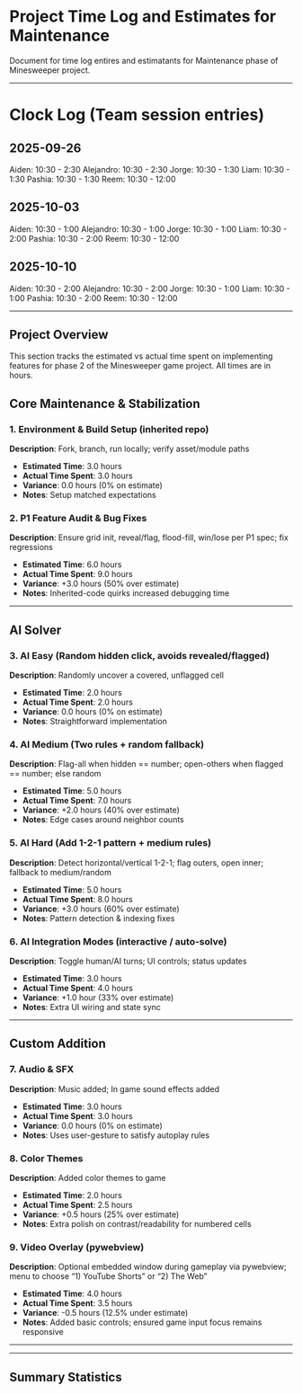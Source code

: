 # Project Time Log and Estimates for Maintenance

Document for time log entires and estimatants for Maintenance phase of Minesweeper project. 

---

# Clock Log (Team session entries) 

## 2025-09-26
Aiden: 10:30 - 2:30
Alejandro: 10:30 - 2:30
Jorge: 10:30 - 1:30
Liam: 10:30 - 1:30
Pashia: 10:30 - 1:30
Reem: 10:30 - 12:00


## 2025-10-03
Aiden: 10:30 - 1:00
Alejandro: 10:30 - 1:00
Jorge: 10:30 - 1:00
Liam: 10:30 - 2:00
Pashia: 10:30 - 2:00
Reem: 10:30 - 12:00

## 2025-10-10
Aiden: 10:30 - 2:00
Alejandro: 10:30 - 2:00
Jorge: 10:30 - 1:00
Liam: 10:30 - 1:00
Pashia: 10:30 - 2:00
Reem: 10:30 - 12:00


---

## Project Overview
This section tracks the estimated vs actual time spent on implementing features for phase 2 of the Minesweeper game project. All times are in hours.


## Core Maintenance & Stabilization

### 1. Environment & Build Setup (inherited repo)
**Description**: Fork, branch, run locally; verify asset/module paths  
- **Estimated Time**: 3.0 hours  
- **Actual Time Spent**: 3.0 hours  
- **Variance**: 0.0 hours (0% on estimate)  
- **Notes**: Setup matched expectations

### 2. P1 Feature Audit & Bug Fixes
**Description**: Ensure grid init, reveal/flag, flood-fill, win/lose per P1 spec; fix regressions  
- **Estimated Time**: 6.0 hours  
- **Actual Time Spent**: 9.0 hours  
- **Variance**: +3.0 hours (50% over estimate)  
- **Notes**: Inherited-code quirks increased debugging time

---

## AI Solver

### 3. AI Easy (Random hidden click, avoids revealed/flagged)
**Description**: Randomly uncover a covered, unflagged cell  
- **Estimated Time**: 2.0 hours  
- **Actual Time Spent**: 2.0 hours  
- **Variance**: 0.0 hours (0% on estimate)  
- **Notes**: Straightforward implementation

### 4. AI Medium (Two rules + random fallback)
**Description**: Flag-all when hidden == number; open-others when flagged == number; else random  
- **Estimated Time**: 5.0 hours  
- **Actual Time Spent**: 7.0 hours  
- **Variance**: +2.0 hours (40% over estimate)  
- **Notes**: Edge cases around neighbor counts

### 5. AI Hard (Add 1-2-1 pattern + medium rules)
**Description**: Detect horizontal/vertical 1-2-1; flag outers, open inner; fallback to medium/random  
- **Estimated Time**: 5.0 hours  
- **Actual Time Spent**: 8.0 hours  
- **Variance**: +3.0 hours (60% over estimate)  
- **Notes**: Pattern detection & indexing fixes

### 6. AI Integration Modes (interactive / auto-solve)
**Description**: Toggle human/AI turns; UI controls; status updates  
- **Estimated Time**: 3.0 hours  
- **Actual Time Spent**: 4.0 hours  
- **Variance**: +1.0 hour (33% over estimate)  
- **Notes**: Extra UI wiring and state sync

---

## Custom Addition

### 7. Audio & SFX
**Description**: Music added; In game sound effects added
- **Estimated Time**: 3.0 hours  
- **Actual Time Spent**: 3.0 hours  
- **Variance**: 0.0 hours (0% on estimate)  
- **Notes**: Uses user-gesture to satisfy autoplay rules

### 8. Color Themes
**Description**: Added color themes to game  
- **Estimated Time**: 2.0 hours  
- **Actual Time Spent**: 2.5 hours  
- **Variance**: +0.5 hours (25% over estimate)  
- **Notes**: Extra polish on contrast/readability for numbered cells

### 9. Video Overlay (pywebview)
**Description**: Optional embedded window during gameplay via pywebview; menu to choose “1) YouTube Shorts” or “2) The Web”  
- **Estimated Time**: 4.0 hours  
- **Actual Time Spent**: 3.5 hours  
- **Variance**: -0.5 hours (12.5% under estimate)  
- **Notes**: Added basic controls; ensured game input focus remains responsive

---

---

## Summary Statistics






